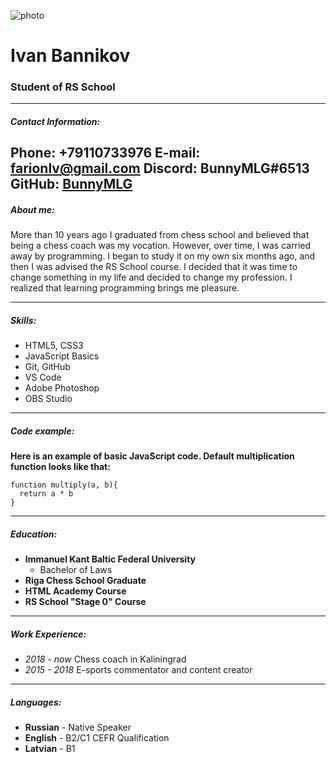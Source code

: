 ![photo](https://i.ibb.co/z5DR5cZ/kekek.png)

# Ivan Bannikov 
### Student of RS School
***
##### Contact Information:

**Phone:** +79110733976
**E-mail:** farionlv@gmail.com
**Discord:** BunnyMLG#6513
**GitHub:** [BunnyMLG](https://github.com/BunnyMLG)
---
##### About me:
More than 10 years ago I graduated from chess school and believed that being a chess coach was my vocation. However, over time, I was carried away by programming. I began to study it on my own six months ago, and then I was advised the RS School course. I decided that it was time to change something in my life and decided to change my profession. I realized that learning programming brings me pleasure.

---
##### Skills:

* HTML5, CSS3
* JavaScript Basics
* Git, GitHub
* VS Code
* Adobe Photoshop
* OBS Studio

---
##### Code example:
**Here is an example of basic JavaScript code. Default multiplication function looks like that:**
``` 
function multiply(a, b){
  return a * b
}
```
---
##### Education:
* **Immanuel Kant Baltic Federal University**
    + Bachelor of Laws
* **Riga Chess School Graduate**
* **HTML Academy Course**
* **RS School "Stage 0" Course**

---
##### Work Experience:
* *2018 - now*
Chess coach in Kaliningrad
* *2015 - 2018*
E-sports commentator and content creator
---
##### Languages:

* **Russian** - Native Speaker
* **English** - B2/C1 CEFR Qualification
* **Latvian** - B1